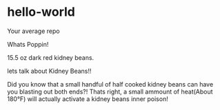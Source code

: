# hello-world
Your average repo

Whats Poppin!

15.5 oz dark red kidney beans.

lets talk about Kidney Beans!!

Did you know that a small handful of half cooked kidney beans can have you blasting out both ends?!
Thats right, a small ammount of heat(About 180°F) will actually activate a kidney beans inner poison!

